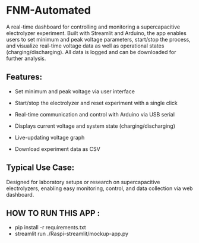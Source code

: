 # FNM-Automated
A real-time dashboard for controlling and monitoring a supercapacitive electrolyzer experiment.
Built with Streamlit and Arduino, the app enables users to set minimum and peak voltage parameters, start/stop the process, and visualize real-time voltage data as well as operational states (charging/discharging).
All data is logged and can be downloaded for further analysis.

## Features:

- Set minimum and peak voltage via user interface

- Start/stop the electrolyzer and reset experiment with a single click

- Real-time communication and control with Arduino via USB serial

- Displays current voltage and system state (charging/discharging)

- Live-updating voltage graph

- Download experiment data as CSV

## Typical Use Case:
Designed for laboratory setups or research on supercapacitive electrolyzers, enabling easy monitoring, control, and data collection via web dashboard.

## HOW TO RUN THIS APP :
- pip install -r requirements.txt
- streamlit run ./Raspi-streamlit/mockup-app.py